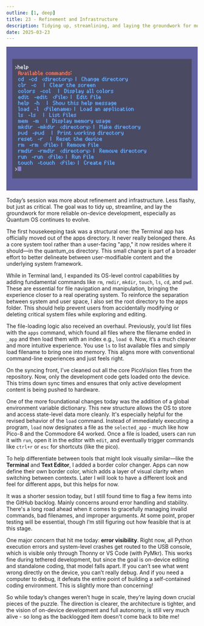 ```yaml
---
outline: [1, deep]
title: 23 - Refinement and Infrastructure
description: Tidying up, streamlining, and laying the groundwork for more reliable on-device development, especially as Quantum OS continues to evolve.
date: 2025-03-23
---
```


<BlogTitle />

![23](./23.jpg)

Today’s session was more about refinement and infrastructure. Less flashy, but just as critical. The goal was to tidy up, streamline, and lay the groundwork for more reliable on-device development, especially as Quantum OS continues to evolve.

The first housekeeping task was a structural one: the Terminal app has officially moved out of the apps directory. It never really belonged there. As a core system tool rather than a user-facing "app," it now resides where it should—in the quantum_os directory. This small change is part of a broader effort to better delineate between user-modifiable content and the underlying system framework.

While in Terminal land, I expanded its OS-level control capabilities by adding fundamental commands like `rm`, `rmdir`, `mkdir`, `touch`, `ls`, `cd`, and `pwd`. These are essential for file navigation and manipulation, bringing the experience closer to a real operating system. To reinforce the separation between system and user space, I also set the root directory to the apps folder. This should help prevent users from accidentally modifying or deleting critical system files while exploring and editing.

The file-loading logic also received an overhaul. Previously, you’d list files with the `apps` command, which found all files where the filename ended in `_app` and then load them with an index e.g., `load 0`. Now, it’s a much cleaner and more intuitive experience. You use `ls` to list available files and simply load filename to bring one into memory. This aligns more with conventional command-line experiences and just feels right.

On the syncing front, I’ve cleaned out all the core PicoVision files from the repository. Now, only the development code gets loaded onto the device. This trims down sync times and ensures that only active development content is being pushed to hardware.

One of the more foundational changes today was the addition of a global environment variable dictionary. This new structure allows the OS to store and access state-level data more cleanly. It's especially helpful for the revised behavior of the `load` command. Instead of immediately executing a program, `load` now designates a file as the `selected_app` - much like how Pico-8 and the Commodore 64 worked. Once a file is loaded, users can run it with `run`, open it in the editor with `edit`, and eventually trigger commands like `ctrl+r` or `esc` for shortcuts (like the pico).

To help differentiate between tools that might look visually similar—like the **Terminal** and **Text Editor**, I added a border color changer. Apps can now define their own border color, which adds a layer of visual clarity when switching between contexts. Later I will look to have a different look and feel for different apps, but this helps for now. 

It was a shorter session today, but I still found time to flag a few items into the GitHub backlog. Mainly concerns around error handling and stability. There's a long road ahead when it comes to gracefully managing invalid commands, bad filenames, and improper arguments. At some point, proper testing will be essential, though I’m still figuring out how feasible that is at this stage.

One major concern that hit me today: **error visibility**. Right now, all Python execution errors and system-level crashes get routed to the USB console, which is visible only through Thonny or VS Code (with PyMkr). This works fine during tethered development, but since the goal is on-device editing and standalone coding, that model falls apart. If you can’t see what went wrong directly on the device, you can’t really debug. And if you need a computer to debug, it defeats the entire point of building a self-contained coding environment. This is slightly more than concerning!

So while today’s changes weren’t huge in scale, they’re laying down crucial pieces of the puzzle. The direction is clearer, the architecture is tighter, and the vision of on-device development and full autonomy, is still very much alive - so long as the backlogged item doesn't come back to bite me!